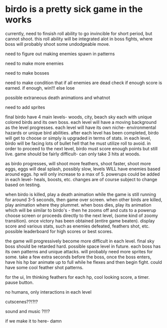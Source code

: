 # birdo is a pretty sick game in the works

currently, need to finsish roll ability to go invincible for short period, but cannot shoot. 	this roll ability will be integrated alot in boss fights, where boss will probably shoot some undodgeable move. 

need to figure out making enemies spawn in patterns

need to make more enemies

need to make bosses

need to make condition that if all enemies are dead check if enough score is earned. if enough, win!!! else lose 

possible extraneous death animations and whatnot

need to add sprites

final birdo have 4 main levels- woods, city, beach sky each with unique colored birds and its own boss. each level will have a 
moving background as the level progresses. each level will have its own niche- environmental hazards or unique bird abilities. after each level has been completed, birdo will get to choose or simply is upgraded in terms of stats. in each level, birdo will be facing lots of bullet hell that he must utilize roll to avoid. in order to proceed to the next level, birdo must score enough points but still live. game should be fairly difficult- can only take 3 hits at woods. 

as birdo progresses, will shoot more feathers, shoot faster, shoot more eggs, eggs will deal splash, possibly slow, levels WILL have enemies based around eggs. hp will only increase to a max of 5. powerups could be added in each level- heals, boosts, etc. changes are of course subject to change based on testing. 

when birdo is killed, play a death animation while the game is still running for around 3-5 seconds, then game over screen. when other birds are killed, play animation where they plummet. when boss dies, play its animation which will be similar to birdo's - then he zooms off and cuts to a powerup choose screen or proceeds directly to the next level, (some kind of zoomy transition). once victory has been obtained (entire game beaten). display score and various stats, such as enemies defeated, feathers shot, etc. possible leaderboard for high scores or best scores. 

the game will progressively become more difficult in each level. final sky boss should be retarded hard. possible space level in future. 
each boss has its own patterns and unique attacks. will probably need more sprites for some. take a few extra seconds before the boss, once the boss enters, have his hp bar animate up to full while he flexes and then begin fight. could have some cool feather shot patterns. 

for the ui, Im thinking feathers for each hp, cool looking score, a timer. pause button. 

no humans, only interactions in each level

cutscenes??!?!?

sound and music ?!!!?
 
if we make it to here- damn 

